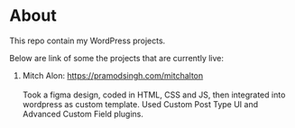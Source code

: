 # About

This repo contain my WordPress projects.

Below are link of some the projects that are currently live:

1. Mitch Alon: https://pramodsingh.com/mitchalton <br><br>
   Took a figma design, coded in HTML, CSS and JS, then integrated into wordpress as custom template. Used Custom Post Type UI and Advanced Custom Field plugins.


